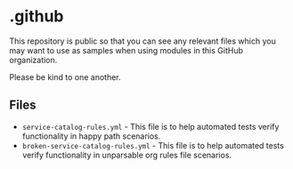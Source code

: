 # .github

This repository is public so that you can see any relevant files which you may want to use as samples when using modules in this GitHub organization.

Please be kind to one another.

## Files

- `service-catalog-rules.yml` - This file is to help automated tests verify functionality in happy path scenarios.
- `broken-service-catalog-rules.yml` - This file is to help automated tests verify functionality in unparsable org rules file scenarios.

